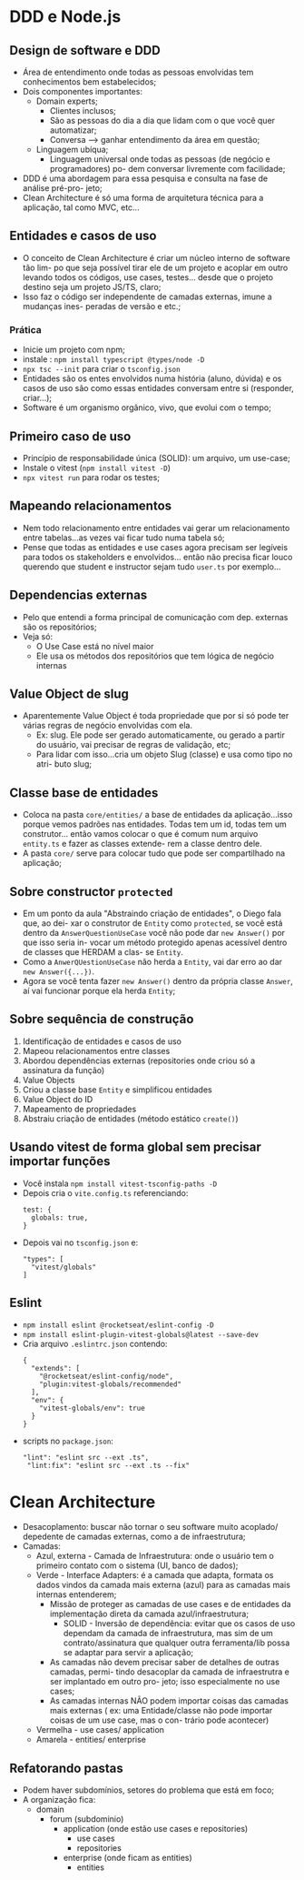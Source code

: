 # DDD e Node.js

## Design de software e DDD

- Área de entendimento onde todas as pessoas envolvidas tem conhecimentos bem
  estabelecidos;
- Dois componentes importantes:
  - Domain experts;
    - Clientes inclusos;
    - São as pessoas do dia a dia que lidam com o que você quer automatizar;
    - Conversa --> ganhar entendimento da área em questão;
  - Linguagem ubíqua;
    - Linguagem universal onde todas as pessoas (de negócio e programadores) po-
      dem conversar livremente com facilidade;
- DDD é uma abordagem para essa pesquisa e consulta na fase de análise pré-pro-
  jeto;
- Clean Architecture é só uma forma de arquitetura técnica para a aplicação, tal
  como MVC, etc...

## Entidades e casos de uso

- O conceito de Clean Architecture é criar um núcleo interno de software tão lim-
  po que seja possível tirar ele de um projeto e acoplar em outro levando todos os
  códigos, use cases, testes... desde que o projeto destino seja um projeto JS/TS,
  claro;
- Isso faz o código ser independente de camadas externas, imune a mudanças ines-
  peradas de versão e etc.;

### Prática

- Inicie um projeto com npm;
- instale : `npm install typescript @types/node -D`
- `npx tsc --init` para criar o `tsconfig.json`
- Entidades são os entes envolvidos numa história (aluno, dúvida) e os casos de
  uso são como essas entidades conversam entre si (responder, criar...);
- Software é um organismo orgânico, vivo, que evolui com o tempo;

## Primeiro caso de uso

- Princípio de responsabilidade única (SOLID): um arquivo, um use-case;
- Instale o vitest (`npm install vitest -D`)
- `npx vitest run` para rodar os testes;

## Mapeando relacionamentos

- Nem todo relacionamento entre entidades vai gerar um relacionamento entre
  tabelas...as vezes vai ficar tudo numa tabela só;
- Pense que todas as entidades e use cases agora precisam ser legíveis para 
  todos os stakeholders e envolvidos... então não precisa ficar louco querendo
  que student e instructor sejam tudo `user.ts` por exemplo...

## Dependencias externas

- Pelo que entendi a forma principal de comunicação com dep. externas são os
  repositórios;
- Veja só:
  - O Use Case está no nível maior
  - Ele usa os métodos dos repositórios que tem lógica de negócio internas

## Value Object de slug

- Aparentemente Value Object é toda propriedade que por si só pode ter várias 
  regras de negócio envolvidas com ela.
  - Ex: slug. Ele pode ser gerado automaticamente, ou gerado a partir do usuário,
    vai precisar de regras de validação, etc;
  - Para lidar com isso...cria um objeto Slug (classe) e usa como tipo no atri-
    buto slug;

## Classe base de entidades

- Coloca na pasta `core/entities/` a base de entidades da aplicação...isso porque
  vemos padrões nas entidades. Todas tem um id, todas tem um construtor... então
  vamos colocar o que é comum num arquivo `entity.ts` e fazer as classes extende-
  rem a classe dentro dele.
- A pasta `core/` serve para colocar tudo que pode ser compartilhado na aplicação;

## Sobre constructor `protected`

- Em um ponto da aula "Abstraindo criação de entidades", o Diego fala que, ao dei-
  xar o construtor de `Entity` como `protected`, se você está dentro da 
  `AnswerQuestionUseCase` você não pode dar `new Answer()` por que isso seria in-
  vocar um método protegido apenas acessível dentro de classes que HERDAM a clas-
  se `Entity`. 
- Como a `AnwerQUestionUseCase` não herda a `Entity`, vai dar erro ao dar 
  `new Answer({...})`. 
- Agora se você tenta fazer `new Answer()` dentro da própria classe `Answer`, aí
  vai funcionar porque ela herda `Entity`;

## Sobre sequência de construção

1. Identificação de entidades e casos de uso
2. Mapeou relacionamentos entre classes
3. Abordou dependências externas (repositories onde criou só a assinatura da função)
4. Value Objects
5. Criou a classe base `Entity` e simplificou entidades
6. Value Object do ID
7. Mapeamento de propriedades
8. Abstraiu criação de entidades (método estático `create()`)

## Usando vitest de forma global sem precisar importar funções

- Você instala `npm install vitest-tsconfig-paths -D`
- Depois cria o `vite.config.ts` referenciando:
  ```vim
  test: {
    globals: true,
  }
  ```
- Depois vai no `tsconfig.json` e:
  ```vim
  "types": [
    "vitest/globals"
  ]
  ```

## Eslint

- `npm install eslint @rocketseat/eslint-config -D`
- `npm install eslint-plugin-vitest-globals@latest --save-dev` 
- Cria arquivo `.eslintrc.json` contendo:
  ```vim
  {
    "extends": [
      "@rocketseat/eslint-config/node",
      "plugin:vitest-globals/recommended"
    ],
    "env": {
      "vitest-globals/env": true
    }
  }
  ```
- scripts no `package.json`:
  ```vim
  "lint": "eslint src --ext .ts",
   "lint:fix": "eslint src --ext .ts --fix"
  ```

# Clean Architecture

- Desacoplamento: buscar não tornar o seu software muito acoplado/ depedente
  de camadas externas, como a de infraestrutura;
- Camadas:
  - Azul, externa - Camada de Infraestrutura: onde o usuário tem o primeiro
    contato com o sistema (UI, banco de dados);
  - Verde - Interface Adapters: é a camada que adapta, formata os dados vindos
    da camada mais externa (azul) para as camadas mais internas entenderem;
    - Missão de proteger as camadas de use cases e de entidades da implementação
      direta da camada azul/infraestrutura;
      - SOLID - Inversão de dependência: evitar que os casos de uso dependam da
        camada de infraestrutura, mas sim de um contrato/assinatura que qualquer
        outra ferramenta/lib possa se adaptar para servir a aplicação;
    - As camadas não devem precisar saber de detalhes de outras camadas, permi-
      tindo desacoplar da camada de infraestrutra e ser implantado em outro pro-
      jeto; isso especialmente no use cases;
    - As camadas internas NÃO podem importar coisas das camadas mais externas (
      ex: uma Entidade/classe não pode importar coisas de um use case, mas o con-
      trário pode acontecer)
  - Vermelha - use cases/ application
  - Amarela - entities/ enterprise

## Refatorando pastas

- Podem haver subdomínios, setores do problema que está em foco;
- A organização fica:
  - domain
    - forum (subdominio)
      - application (onde estão use cases e repositories)
        - use cases
        - repositories
      - enterprise (onde ficam as entities)
        - entities